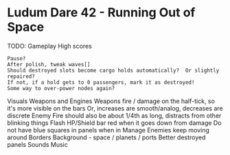 Ludum Dare 42 - Running Out of Space
============================

TODO:
  Gameplay
    High scores

    Pause?
    After polish, tweak waves[]
    Should destroyed slots become cargo holds automatically?  Or slightly repaired?
    If not, if a hold gets to 0 passengers, mark it as destroyed!
    Some way to over-power nodes again?
  Visuals
    Weapons and Engines
    Weapons fire / damage on the half-tick, so it's more visible on the bars
      Or, increases are smooth/analog, decreases are discrete
      Enemy Fire should also be about 1/4th as long, distracts from other blinking things
    Flash HP/Shield bar red when it goes down from damage
    Do not have blue squares in panels when in Manage
    Enemies keep moving around
    Borders
    Background - space / planets / ports
    Better destroyed panels
  Sounds
  Music
